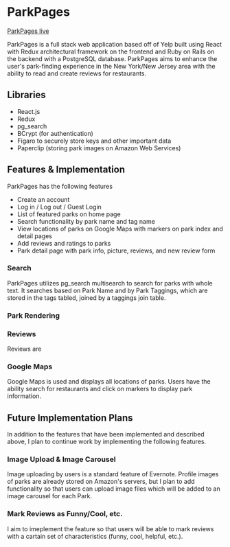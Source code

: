 # ParkPages

[ParkPages live][heroku]

[heroku]: https://parkpages.herokuapp.com/#/

ParkPages is a full stack web application based off of Yelp built using React with Redux architectural framework on the frontend and Ruby on Rails on the backend with a PostgreSQL database. ParkPages aims to enhance the user's park-finding experience in the New York/New Jersey area with the ability to read and create reviews for restaurants.

## Libraries
- React.js
- Redux
- pg_search
- BCrypt (for authentication)
- Figaro to securely store keys and other important data
- Paperclip (storing park images on Amazon Web Services)

## Features & Implementation

ParkPages has the following features
- Create an account
- Log in / Log out / Guest Login
- List of featured parks on home page
- Search functionality by park name and tag name
- View locations of parks on Google Maps with markers on park index and detail pages
- Add reviews and ratings to parks
- Park detail page with park info, picture, reviews, and new review form


### Search
ParkPages utilizes pg_search multisearch to search for parks with whole text. It searches based on Park Name and by Park Taggings, which are stored in the tags tabled, joined by a taggings join table.

### Park Rendering




### Reviews
Reviews are

### Google Maps
Google Maps is used and displays all locations of parks. Users have the ability search for restaurants and click on markers to display park information.



## Future Implementation Plans

In addition to the features that have been implemented and described above, I plan to continue work by implementing the following features.

### Image Upload & Image Carousel

Image uploading by users is a standard feature of Evernote. Profile images of parks are already stored on Amazon's servers, but I plan to add functionality so that users can upload image files which will be added to an image carousel for each Park.

### Mark Reviews as Funny/Cool, etc.

I aim to imeplement the feature so that users will be able to mark reviews with a cartain set of characteristics (funny, cool, helpful, etc.).
